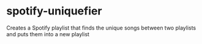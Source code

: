# spotify-uniquefier
Creates a Spotify playlist that finds the unique songs between two playlists and puts them into a new playlist
